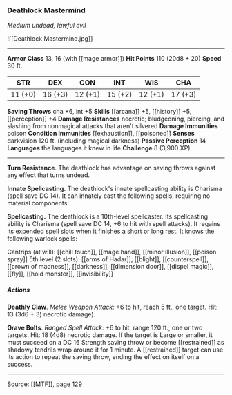 ### Deathlock Mastermind
_Medium undead, lawful evil_

![[Deathlock Mastermind.jpg]]




---

**Armor Class** 13, 16 (with [[mage armor]])
**Hit Points** 110 (20d8 + 20)
**Speed** 30 ft.

| STR     | DEX     | CON     | INT     | WIS     | CHA     |
|---------|---------|---------|---------|---------|---------|
| 11 (+0) | 16 (+3) | 12 (+1) | 15 (+2) | 12 (+1) | 17 (+3) |

**Saving Throws** cha +6, int +5
**Skills** [[arcana]] +5, [[history]] +5, [[perception]] +4
**Damage Resistances** necrotic; bludgeoning, piercing, and slashing from nonmagical attacks that aren't silvered
**Damage Immunities** poison
**Condition Immunities** [[exhaustion]], [[poisoned]]
**Senses** darkvision 120 ft. (including magical darkness)
**Passive Perception** 14
**Languages** the languages it knew in life
**Challenge** 8 (3,900 XP)

---

**Turn Resistance**. The deathlock has advantage on saving throws against any effect that turns undead.

**Innate Spellcasting.** The deathlock's innate spellcasting ability is Charisma (spell save DC 14). It can innately cast the following spells, requiring no material components:

**Spellcasting.** The deathlock is a 10th-level spellcaster. Its spellcasting ability is Charisma (spell save DC 14, +6 to hit with spell attacks). It regains its expended spell slots when it finishes a short or long rest. It knows the following warlock spells:

Cantrips (at will): [[chill touch]], [[mage hand]], [[minor illusion]], [[poison spray]]
5th level (2 slots): [[arms of Hadar]], [[blight]], [[counterspell]], [[crown of madness]], [[darkness]], [[dimension door]], [[dispel magic]], [[fly]], [[hold monster]], [[invisibility]]

##### Actions
**Deathly Claw**. _Melee Weapon Attack:_ +6 to hit, reach 5 ft., one target. Hit: 13 (3d6 + 3) necrotic damage).

**Grave Bolts**. _Ranged Spell Attack:_ +6 to hit, range 120 ft., one or two targets. Hit: 18 (4d8) necrotic damage. If the target is Large or smaller, it must succeed on a DC 16 Strength saving throw or become [[restrained]] as shadowy tendrils wrap around it for 1 minute. A [[restrained]] target can use its action to repeat the saving throw, ending the effect on itself on a success.


---

Source: [[MTF]], page 129